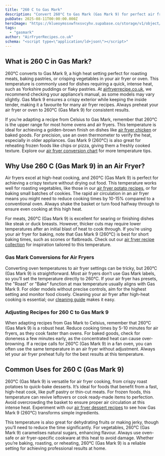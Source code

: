 ```yaml
---
title: "260 C to Gas Mark"
description: "Convert 260°C to Gas Mark (Gas Mark 9) for perfect air fryer and oven cooking. Includes tips, charts, and temperature adjustments."
pubDate: 2025-08-11T00:00:00.000Z
heroImage: "https://klueoymssxwfnxsvcyhv.supabase.co/storage/v1/object/public/md/260-c-to-gas-mark-183f5adc.png"
tags:
  - "gasmark"
author: "AirFryerRecipes.co.uk"
schema: "<script type=\"application/ld+json\"></script>"
---
```


<h2>What is 260 C in Gas Mark?</h2>
<p>260°C converts to Gas Mark 9, a high heat setting perfect for roasting meats, baking pastries, or crisping vegetables in your air fryer or oven. This temperature is commonly used for dishes requiring a quick, intense heat, such as Yorkshire puddings or flaky pastries. At <a href=https://www.airfryerrecipe.co.uk>airfryerrecipe.co.uk</a>, we recommend checking your appliance’s manual, as some models may vary slightly. Gas Mark 9 ensures a crispy exterior while keeping the inside tender, making it a favourite for many air fryer recipes. Always preheat your air fryer or oven to 260°C (Gas Mark 9) for consistent results.</p>
<p>If you’re adapting a recipe from Celsius to Gas Mark, remember that 260°C is the upper range for most home ovens and air fryers. This temperature is ideal for achieving a golden-brown finish on dishes like <a href=https://www.airfryerrecipe.co.uk/recipe-category/chicken>air fryer chicken</a> or baked goods. For precision, use an oven thermometer to verify the heat, especially in older appliances. Gas Mark 9 (260°C) is also great for reheating frozen foods like chips or pizza, giving them a freshly cooked texture. Explore our <a href=https://www.airfryerrecipe.co.uk/air-fryer-conversion-chart>air fryer conversion chart</a> for more temperature tips.</p>

<h2>Why Use 260 C (Gas Mark 9) in an Air Fryer?</h2>
<p>Air fryers excel at high-heat cooking, and 260°C (Gas Mark 9) is perfect for achieving a crispy texture without drying out food. This temperature works well for roasting vegetables, like those in our <a href=https://www.airfryerrecipe.co.uk/recipe-category/potatoes>air fryer potato recipes</a>, or for baking small batches of cookies. The rapid air circulation in an air fryer means you might need to reduce cooking times by 10-15% compared to a conventional oven. Always shake the basket or turn food halfway through to ensure even cooking at this high heat.</p>
<p>For meats, 260°C (Gas Mark 9) is excellent for searing or finishing dishes like steak or duck breasts. However, thicker cuts may require lower temperatures after an initial blast of heat to cook through. If you’re using your air fryer for baking, note that Gas Mark 9 (260°C) is best for short baking times, such as scones or flatbreads. Check out our <a href=https://www.airfryerrecipe.co.uk/recipes>air fryer recipe collection</a> for inspiration tailored to this temperature.</p>

<h3>Gas Mark Conversions for Air Fryers</h3>
<p>Converting oven temperatures to air fryer settings can be tricky, but 260°C (Gas Mark 9) is straightforward. Most air fryers don’t use Gas Mark labels, so you’ll set the temperature directly to 260°C. If your air fryer has presets, the "Roast" or "Bake" function at max temperature usually aligns with Gas Mark 9. For older models without precise controls, aim for the highest setting and monitor food closely. Cleaning your air fryer after high-heat cooking is essential; our <a href=https://www.airfryerrecipe.co.uk/air-fryer-cleaner>cleaning guide</a> makes it easy.</p>

<h3>Adjusting Recipes for 260 C to Gas Mark 9</h3>
<p>When adapting recipes from Gas Mark to Celsius, remember that 260°C (Gas Mark 9) is a robust heat. Reduce cooking times by 5-10 minutes for air fryers, as they cook faster than ovens. For baked goods, check for doneness a few minutes early, as the concentrated heat can cause over-browning. If a recipe calls for 260°C (Gas Mark 9) in a fan oven, you can often use the same temperature in an air fryer without adjustment. Always let your air fryer preheat fully for the best results at this temperature.</p>

<h2>Common Uses for 260 C (Gas Mark 9)</h2>
<p>260°C (Gas Mark 9) is versatile for air fryer cooking, from crispy roast potatoes to quick-bake desserts. It’s ideal for foods that benefit from a fast, high-heat cook, like puff pastry or thin-cut meats. For frozen foods, this temperature can revive leftovers or cook ready-made items to perfection. Avoid overcrowding the basket to ensure proper air circulation at this intense heat. Experiment with our <a href=https://www.airfryerrecipe.co.uk/recipe-category/dessert>air fryer dessert recipes</a> to see how Gas Mark 9 (260°C) transforms simple ingredients.</p>
<p>This temperature is also great for dehydrating fruits or making jerky, though you’ll need to reduce the time significantly. For vegetables, 260°C (Gas Mark 9) caramelises natural sugars, enhancing flavour. Always use oven-safe or air fryer-specific cookware at this heat to avoid damage. Whether you’re baking, roasting, or reheating, 260°C (Gas Mark 9) is a reliable setting for achieving professional results at home.</p>